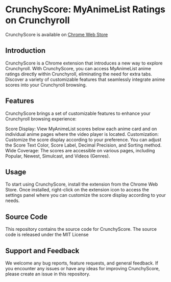 # CrunchyScore: MyAnimeList Ratings on Crunchyroll
CrunchyScore is available on [Chrome Web Store](https://chrome.google.com/webstore/detail/crunchyscore/coiidbjimmeojgdkclafjccnhgenmmbi)

## Introduction
CrunchyScore is a Chrome extension that introduces a new way to explore Crunchyroll. With CrunchyScore, you can access MyAnimeList anime ratings directly within Crunchyroll, eliminating the need for extra tabs. Discover a variety of customizable features that seamlessly integrate anime scores into your Crunchyroll browsing.

## Features
CrunchyScore brings a set of customizable features to enhance your Crunchyroll browsing experience:

Score Display: View MyAnimeList scores below each anime card and on individual anime pages where the video player is located.
Customization: Customize the score display according to your preference. You can adjust the Score Text Color, Score Label, Decimal Precision, and Sorting method.
Wide Coverage: The scores are accessible on various pages, including Popular, Newest, Simulcast, and Videos (Genres).

## Usage
To start using CrunchyScore, install the extension from the Chrome Web Store. Once installed, right-click on the extension icon to access the settings panel where you can customize the score display according to your needs.

## Source Code
This repository contains the source code for CrunchyScore. 
The source code is released under the MIT License

## Support and Feedback
We welcome any bug reports, feature requests, and general feedback. If you encounter any issues or have any ideas for improving CrunchyScore, please create an issue in this repository.
